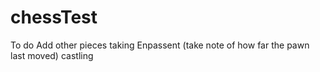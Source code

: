 # chessTest
To do
Add other pieces
taking
Enpassent (take note of how far the pawn last moved)
castling
